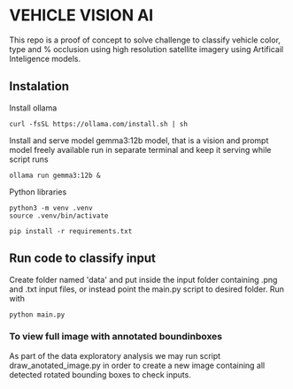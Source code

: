 # VEHICLE VISION AI

This repo is a proof of concept to solve challenge to classify vehicle color, type and % occlusion
using high resolution satellite imagery using Artificail Inteligence models.


## Instalation

Install ollama
```
curl -fsSL https://ollama.com/install.sh | sh
```

Install and serve model gemma3:12b model, that is a vision and prompt model freely available
run in separate terminal and keep it serving while script runs
```
ollama run gemma3:12b &
```

Python libraries

```
python3 -m venv .venv
source .venv/bin/activate

pip install -r requirements.txt
```

## Run code to classify input
Create folder named 'data' and put inside the input folder containing .png and .txt input files,
or instead point the main.py script to desired folder.
Run with
```
python main.py
```

### To view full image with annotated boundinboxes
As part of the data exploratory analysis we may run script draw_anotated_image.py
in order to create a new image containing all detected rotated bounding boxes to check inputs.
